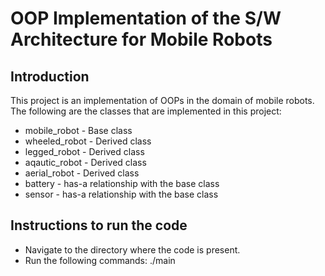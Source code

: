 # OOP Implementation of the S/W Architecture for Mobile Robots 

## Introduction
This project is an implementation of OOPs in the domain of mobile robots. The following are the classes that are implemented in this project:
* mobile_robot - Base class
* wheeled_robot - Derived class
* legged_robot - Derived class
* aqautic_robot - Derived class
* aerial_robot - Derived class
* battery - has-a relationship with the base class
* sensor - has-a relationship with the base class

## Instructions to run the code
* Navigate to the directory where the code is present.
* Run the following commands:
./main
